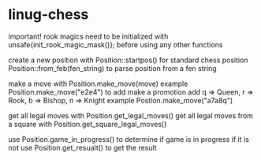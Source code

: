 # linug-chess

important! rook magics need to be initialized with unsafe{init_rook_magic_mask()};
before using any other functions

create a new position with
Position::startpos() for standard chess position
Position::from_feb(fen_string) to parse position from a fen string

make a move with
Position.make_move(move)
example Position.make_move("e2e4")
to add make a promotion add q => Queen, r => Rook, b => Bishop, n => Knight
example Postion.make_move("a7a8q")


get all legal moves with 
Position.get_legal_moves()
get all legal moves from a square with
Position.get_square_legal_moves()

use Position.game_in_progress() to determine if game is in progress
if it is not use Position.get_resualt() to get the result
